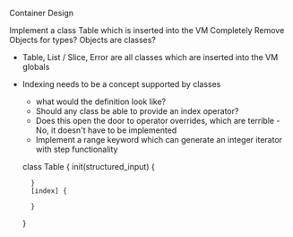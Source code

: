 Container Design

Implement a class Table which is inserted into the VM
Completely Remove Objects for types? Objects are classes?
- Table, List / Slice, Error are all classes which are inserted into the VM globals
- Indexing needs to be a concept supported by classes
    - what would the definition look like?
    - Should any class be able to provide an index operator?
    - Does this open the door to operator overrides, which are terrible - No, it doesn't have to be implemented
    - Implement a range keyword which can generate an integer iterator with step functionality

    class Table {
        init(structured_input) {

        }
        [index] {

        }
    }